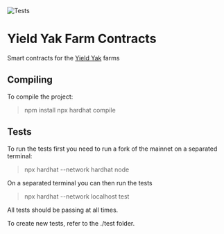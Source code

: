 ![Tests](https://github.com/yieldyak/farm-contracts/actions/workflows/test.yml/badge.svg)

# Yield Yak Farm Contracts
Smart contracts for the [Yield Yak](https://yieldyak.com/) farms

## Compiling
To compile the project:
> npm install
> npx hardhat compile

## Tests

To run the tests first you need to run a fork of the mainnet on a separated terminal:
> npx hardhat --network hardhat node

On a separated terminal you can then run the tests
> npx hardhat --network localhost test

All tests should be passing at all times.

To create new tests, refer to the ./test folder.
